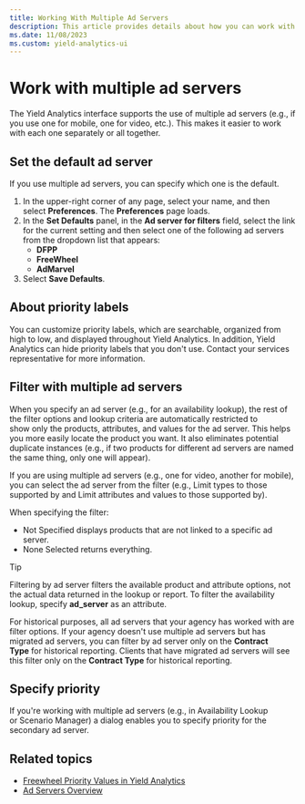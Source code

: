 ```yaml
---
title: Working With Multiple Ad Servers
description: This article provides details about how you can work with multiple ad servers.
ms.date: 11/08/2023
ms.custom: yield-analytics-ui
---
```


# Work with multiple ad servers

The Yield Analytics interface supports the use of multiple ad servers (e.g., if you use one for mobile, one for video, etc.). This makes it easier to work with each one separately or all together.

## Set the default ad server

If you use multiple ad servers, you can specify which one is the default.

1. In the upper-right corner of any page, select your name, and then select **Preferences**. The **Preferences** page loads.
1. In the **Set Defaults** panel, in the **Ad server for filters** field, select the link for the current setting and then select one of the following ad servers from the dropdown list that appears:
    - **DFPP**
    - **FreeWheel**
    - **AdMarvel**
1. Select **Save Defaults**.

## About priority labels

You can customize priority labels, which are searchable, organized from high to low, and displayed throughout Yield Analytics. In addition, Yield Analytics can hide priority labels that you don't use. Contact your services representative for more information.

## Filter with multiple ad servers

When you specify an ad server (e.g., for an availability lookup), the rest of the filter options and lookup criteria are automatically restricted to show only the products, attributes, and values for the ad server. This helps you more easily locate the product you want. It also eliminates potential duplicate instances (e.g., if two products for different ad servers are named the same thing, only one will appear).

If you are using multiple ad servers (e.g., one for video, another for mobile), you can select the ad server from the filter (e.g., Limit types to those supported by and Limit attributes and values to those supported by).

When specifying the filter:

- Not Specified displays products that are not linked to a specific ad server.
- None Selected returns everything.

> [!TIP]
> Filtering by ad server filters the available product and attribute options, not the actual data returned in the lookup or report. To filter the availability lookup, specify **ad_server** as an attribute.

For historical purposes, all ad servers that your agency has worked with are filter options. If your agency doesn't use multiple ad servers but has migrated ad servers, you can filter by ad server only on the **Contract Type** for historical reporting. Clients that have migrated ad servers will see this filter only on the **Contract Type** for historical reporting.

## Specify priority

If you're working with multiple ad servers (e.g., in Availability Lookup or Scenario Manager) a dialog enables you to specify priority for the secondary ad server.

## Related topics

- [Freewheel Priority Values in Yield Analytics](./freewheel-priority-values-in-yield-analytics.md)
- [Ad Servers Overview](./ad-servers-overview.md)
